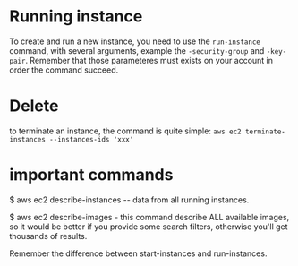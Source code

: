 # Running instance

To create and run a new instance, you need to use the `run-instance` command, with several arguments, example the `-security-group` and `-key-pair`. Remember that those parameteres must exists on your account in order the command succeed.

# Delete

to terminate an instance, the command is quite simple: `aws ec2 terminate-instances --instances-ids 'xxx'`


# important commands

$ aws ec2 describe-instances -- data from all running instances.

$ aws ec2 describe-images - this command describe ALL available images, so it would be better if you provide some search filters, otherwise you'll get thousands of results.

Remember the difference between start-instances and run-instances.